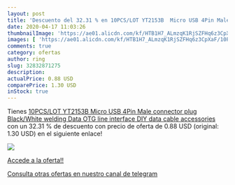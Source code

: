 ```yaml
---
layout: post
title: 'Descuento del 32.31 % en 10PCS/LOT YT2153B  Micro USB 4Pin Male c'
date: 2020-04-17 11:03:26
thumbnailImage: 'https://ae01.alicdn.com/kf/HTB1H7_ALmzqK1RjSZFHq6z3CpXaF/10PCS-LOT-YT2153B-Micro-USB-4Pin-Male-connector-plug-Black-White-welding-Data-OTG-line-interface.jpg_350x350._SL200_.jpg'
images: [ 'https://ae01.alicdn.com/kf/HTB1H7_ALmzqK1RjSZFHq6z3CpXaF/10PCS-LOT-YT2153B-Micro-USB-4Pin-Male-connector-plug-Black-White-welding-Data-OTG-line-interface.jpg_350x350._SL200_.jpg' ]
comments: true
category: ofertas
author: ring
slug: 32832871275
description:
actualPrice: 0.88 USD
comparePrice: 1.30 USD
inStock: true
---
```


Tienes [10PCS/LOT YT2153B  Micro USB 4Pin Male connector plug Black/White welding Data OTG line interface DIY data cable accessories](https://www.amazon.com/dp/32832871275/?tag=redken08-20) con un 32.31 % de descuento con precio de oferta de 0.88 USD (original: 1.30 USD) en el siguiente enlace!

[![](https://ae01.alicdn.com/kf/HTB1H7_ALmzqK1RjSZFHq6z3CpXaF/10PCS-LOT-YT2153B-Micro-USB-4Pin-Male-connector-plug-Black-White-welding-Data-OTG-line-interface.jpg_350x350._SL200_.jpg)](https://www.amazon.com/dp/32832871275/?tag=redken08-20)

[Accede a la oferta!!](https://www.amazon.com/dp/32832871275/?tag=redken08-20)

[Consulta otras ofertas en nuestro canal de telegram](https://t.me/s/ofertas25)
